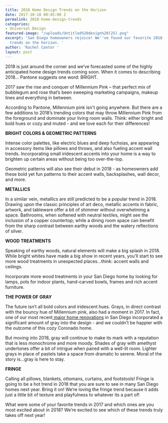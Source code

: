 ```yaml
---
title: 2018 Home Design Trends on the Horizon
date: 2017-10-28 00:45:00 Z
permalink: 2018-home-design-trends
categories:
- Universal Design
featured-image: "/uploads/Untitled%20design%20(25).png"
excerpt: 'San Diego homeowners rejoice! We''ve found our favorite 2018 home design
  trends on the horizon. '
author: 'Rachel Cantor '
layout: post
---
```


2018 is just around the corner and we’ve forecasted some of the highly anticipated home design trends coming soon. When it comes to describing 2018… Pantone suggests one word: BRIGHT.

2017 saw the rise and conquer of Millennium Pink – that perfect mix of bubblegum and rose that’s been sweeping marketing campaigns, makeup lines and everything in between.

According to Pantone, Millennium pink isn't going anywhere. But there are a few additions to 2018’s trending colors that may throw Millennium Pink from the foreground and dominate your living room walls. Think: either bright and bold hues or cozy and muted - and we love each for their differences! 

**BRIGHT COLORS & GEOMETRIC PATTERNS**

Intense color palettes, like electric blues and deep fuchsias, are appearing in accessory items like pillows and throws, and also fueling accent wall trends. Incorporating small iridescent accents into your home is a way to brighten up certain areas without being too over-the-top.

Geometric patterns will also see their debut in 2018 - as homeowners add these bold yet fun patterns to their accent walls, backsplashes, wall decor, and more.

**METALLICS**

In a similar vein, metallics are still predicted to be a popular trend in 2018. Drawing upon the classic principles of art deco, metallic accents in fabric, artwork, and tableware offer a bit of shimmer without overwhelming a space. Bathrooms, when softened with neutral textiles, might see the inclusion of a copper countertop; while a dining room space can benefit from the sharp contrast between earthy woods and the watery reflections of silver.

**WOOD TREATMENTS**

Speaking of earthy woods, natural elements will make a big splash in 2018. While bright whites have made a big show in recent years, you’ll start to see more wood treatments in unexpected places…think: accent walls and ceilings.

Incorporate more wood treatments in your San Diego home by looking for lamps, pots for indoor plants, hand-carved bowls, frames and rich accent furniture.

**THE POWER OF GRAY**

The future isn’t all bold colors and iridescent hues. Grays, in direct contrast with the bouncy hue of Millennium pink, also had a moment in 2017. In fact, one of our most recent[ major home renovations](https://murraylampert.com/featured-projects/621-i-ave-coronado/) in San Diego incorporated a significant amount of gray into the design - and we couldn’t be happier with the outcome of this cozy Coronado home.

But moving into 2018, gray will continue to make its mark with a reputation that is less monochrome and more moody. Shades of gray with amethyst undertones offer a bit of intrigue when paired with a well-lit room. Lighter grays in place of pastels take a space from dramatic to serene. Moral of the story is…gray is here to stay.

**FRINGE**

Calling all pillows, blankets, ottomans, curtains, and footstools! Fringe is going to be a hot trend in 2018 that you are sure to see in many San Diego homes next year. Bring it on! We’re loving the fringe trend because it adds just a little bit of texture and playfulness to whatever its a part of!

What were some of your favorite trends in 2017 and which ones are you most excited about in 2018? We’re excited to see which of these trends truly takes off next year!